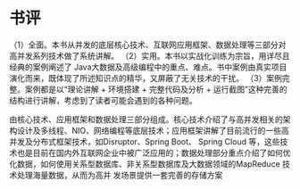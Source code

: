 

# 书评

（1）全面。本书从并发的底层核心技术、互联网应用框架、数据处理等三部分对高并发系列技术做了系统讲解。
（2）实用。本书以实战化训练为宗旨，用详尽且经典的案例阐述了 Java大数据及高级编程中的重点、难点。书中案例由真实项目演化而来，既体现了所述知识点的精华，又屏蔽了无关技术的干扰。
（3）案例完整。案例都是以“理论讲解 + 环境搭建 + 完整代码及分析 + 运行截图”这种完善的结构进行讲解，考虑到了读者可能会遇到的各种问题。

由核心技术、应用框架和数据处理三部分组成。核心技术介绍了与高并发相关的架构设计及多线程、NIO、网络编程等底层技术；应用框架讲解了目前流行的一些高并发及分布式框架技术，如Disruptor、Spring Boot、
Spring Cloud 等，这些技术也是目前在国内外互联网企业中被广泛应用的；数据处理部分重点介绍了如何优化数据，如何使用关系型数据库、非关系型数据库及大数据领域的MapReduce 技术处理海量数据，从而为高并
发场景提供一套完善的存储方案

